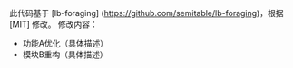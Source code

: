 此代码基于 [lb-foraging] (https://github.com/semitable/lb-foraging)，根据 [MIT] 修改。
修改内容：
- 功能A优化（具体描述）
- 模块B重构（具体描述）

